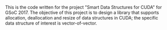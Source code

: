 This is the code written for the project "Smart Data Structures for CUDA"
for GSoC 2017.
The objective of this project is to design a library that supports
allocation, deallocation and resize of data structures in CUDA; the specific
data structure of interest is vector-of-vector.
